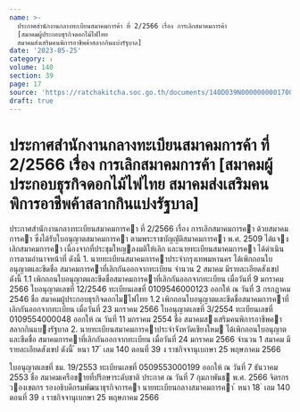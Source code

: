 ```yaml
---
name: >-
  ประกาศสำนักงานกลางทะเบียนสมาคมการค้า ที่ 2/2566 เรื่อง การเลิกสมาคมการค้า
  [สมาคมผู้ประกอบธุรกิจดอกไม้ไฟไทย
  สมาคมส่งเสริมคนพิการอาชีพค้าสลากกินแบ่งรัฐบาล]
date: '2023-05-25'
category: ง
volume: 140
section: 39
page: 17
source: 'https://ratchakitcha.soc.go.th/documents/140D039N0000000001700.pdf'
draft: true
---
```


# ประกาศสำนักงานกลางทะเบียนสมาคมการค้า ที่ 2/2566 เรื่อง การเลิกสมาคมการค้า [สมาคมผู้ประกอบธุรกิจดอกไม้ไฟไทย สมาคมส่งเสริมคนพิการอาชีพค้าสลากกินแบ่งรัฐบาล]

ประกาศสํานักงานกลางทะเบียนสมาคมการคา ที่ 2/2566 เรื่อง การเลิกสมาคมการคา ด้วยสมาคมการคา ซึ่งได้รับใบอนุญาตสมาคมการคา ตามพระราชบัญญัติสมาคมการคา พ.ศ. 2509 ได้แจงเลิกสมาคมการคา เนื่องจากที่ประชุมใหญลงมติให้เลิก และนายทะเบียนสมาคมการคา ได้ดําเนินการตามอํานาจหน้าที่ ดังนี้ 1. นายทะเบียนสมาคมการคาประจํากรุงเทพมหานคร ได้เพิกถอนใบอนุญาตและขีดชื่อ สมาคมการคาที่เลิกกันออกจากทะเบียน จํานวน 2 สมาคม มีรายละเอียดสังเขป ดังนี้ 1.1 เพิกถอนใบอนุญาตและขีดชื่อสมาคมการคาที่เลิกกันออกจากทะเบียน เมื่อวันที่ 9 มกราคม 2566 ใบอนุญาตเลขที่ 12/2546 ทะเบียนเลขที่ 0109546000123 ออกให้ ณ วันที่ 3 กรกฎาคม 2546 ชื่อ สมาคมผู้ประกอบธุรกิจดอกไมไฟไทย 1.2 เพิกถอนใบอนุญาตและขีดชื่อสมาคมการคาที่เลิกกันออกจากทะเบียน เมื่อวันที่ 23 มกราคม 2566 ใบอนุญาตเลขที่ 3/2554 ทะเบียนเลขที่ 0109554000048 ออกให้ ณ วันที่ 11 มกราคม 2554 ชื่อ สมาคมสงเสริมคนพิการอาชีพคาสลากกินแบงรัฐบาล 2. นายทะเบียนสมาคมการคาประจําจังหวัดเชียงใหม ได้เพิกถอนใบอนุญาตและขีดชื่อ สมาคมการคาที่เลิกกันออกจากทะเบียน เมื่อวันที่ 24 มกราคม 2566 จํานวน 1 สมาคม มีรายละเอียดสังเขป ดังนี้ ้ หนา 17 ่ เลม 140 ตอนที่ 39 ง ราชกิจจานุเบกษา 25 พฤษภาคม 2566

ใบอนุญาตเลขที่ ชม. 19/2553 ทะเบียนเลขที่ 0509553000199 ออกให้ ณ วันที่ 7 ธันวาคม 2553 ชื่อ สมาคมเครือขายที่ปรึกษาระดับชาติ ประกาศ ณ วันที่ 7 กุมภาพันธ พ.ศ. 2566 จิตรกร วองเขตกร รองอธิบดีกรมพัฒนาธุรกิจการคา นายทะเบียนกลางสมาคมการคา ้ หนา 18 ่ เลม 140 ตอนที่ 39 ง ราชกิจจานุเบกษา 25 พฤษภาคม 2566

